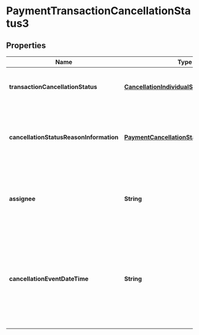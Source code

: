 
# PaymentTransactionCancellationStatus3

## Properties
Name | Type | Description | Notes
------------ | ------------- | ------------- | -------------
**transactionCancellationStatus** | [**CancellationIndividualStatus2Code**](CancellationIndividualStatus2Code.md) | Specifies the status of a cancellation request. | 
**cancellationStatusReasonInformation** | [**PaymentCancellationStatusReason3Code**](PaymentCancellationStatusReason3Code.md) | Provides status reason with regards to the cancellation of the payment. |  [optional]
**assignee** | **String** | Party that the case is assigned to. This is also the receiver of the message. | 
**cancellationEventDateTime** | **String** | Date and Time at which the cancellation response message enters the tracking system and thus on which the status is provided. | 



